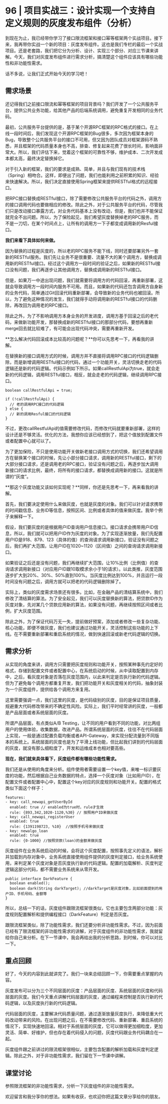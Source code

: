 # 96 | 项目实战三：设计实现一个支持自定义规则的灰度发布组件（分析）

到现在为止，我已经带你学习了接口限流框架和接口幂等框架两个实战项目。接下来，我再带你实战一个新的项目：灰度发布组件。这也是我们专栏的最后一个实战项目。还是老套路，我们把它分为分析、设计、实现三个部分、对应三节课来讲解。今天，我们对灰度发布组件进行需求分析，搞清楚这个组件应该具有哪些功能性和非功能性需求。

话不多说，让我们正式开始今天的学习吧！

## 需求场景

还记得我们之前接口限流和幂等框架的项目背景吗？我们开发了一个公共服务平台，提供公共业务功能，给其他产品的后端系统调用，避免重复开发相同的业务代码。

最初，公共服务平台提供的是，基于某个开源RPC框架的RPC格式的接口。在上线一段时间后，我们发现这个开源RPC框架的Bug很多，多次因为框架本身的Bug，导致整个公共服务平台的接口不可用，但又因为团队成员对框架源码不熟悉，并且框架的代码质量本身也不高，排查、修复起来花费了很长时间，影响面非常大。所以，我们评估下来，觉着这个框架的可靠性不够，维护成本、二次开发成本都太高，最终决定替换掉它。

对于引入新的框架，我们的要求是成熟、简单，并且与我们现有的技术栈（Spring）相吻合。这样，即便出了问题，我们也能利用之前积累的知识、经验来快速解决。所以，我们决定直接使用Spring框架来提供RESTful格式的远程接口。

把RPC接口替换成RESTful接口，除了需要修改公共服务平台的代码之外，调用方的接口调用代码也要做相应的修改。除此之外，对于公共服务平台的代码，尽管我们只是改动接口暴露方式，对业务代码基本上没有改动，但是，我们也并不能保证就完全不出问题。所以，为了保险起见，我们希望灰度替换掉老的RPC服务，而不是一刀切，在某个时间点上，让所有的调用方一下子都变成调用新的Resful接口。

**我们来看下具体如何来做。**

因为替换的过程是灰度的，所以老的RPC服务不能下线，同时还要部署另外一套新的RESTful服务。我们先让业务不是很重要、流量不大的某个调用方，替换成调用新的RESTful接口。经过这个调用方一段时间的验证之后，如果新的RESTful接口没有问题，我们再逐步让其他调用方，替换成调用新的RESTful接口。

但是，如果万一中途出现问题，我们就需要将调用方的代码回滚，再重新部署，这就会导致调用方一段时间内服务不可用。而且，如果新的代码还包含调用方自身新的业务代码，简单通过Git回滚代码重新部署，会导致新的业务代码也被回滚。所以，为了避免这种情况的发生，我们就得手动将调用新的RESTful接口的代码删除，再改回为调用老的RPC接口。

除此之外，为了不影响调用方本身业务的开发进度，调用方基于回滚之后的老代码，来做新功能开发，那替换成新的RESTful接口的那部分代码，要想再重新merge回去就比较难了，有可能会出现代码冲突，需要再重新开发。

**怎么解决代码回滚成本比较高的问题呢？**你可以先思考一下，再看我的讲解。

在替换新的接口调用方式的时候，调用方并不直接将调用RPC接口的代码逻辑删除，而是新增调用RESTful接口的代码，通过一个功能开关，灵活切换走老的代码逻辑还是新的代码逻辑。代码示例如下所示。如果callRestfulApi为true，就会走新的代码逻辑，调用RESTful接口，相反，就会走老的代码逻辑，继续调用RPC接口。

```
boolean callRestfulApi = true;

if (!callRestfulApi) {
  // 老的调用RPC接口的代码逻辑
} else {
  // 新的调用Resful接口的代码逻辑
}

```

不过，更改callRestfulApi的值需要修改代码，而修改代码就要重新部署，这样的设计还是不够灵活。优化的方法，我想你应该已经想到了，把这个值放到配置文件或者配置中心就可以了。

为了更加保险，不只是使用功能开关做新老接口调用方式的切换，我们还希望调用方在替换某个接口的时候，先让小部分接口请求，调用新的RESTful接口，剩下的大部分接口请求，还是调用老的RPC接口，验证没有问题之后，再逐步加大调用新接口的请求比例，最终，将所有的接口请求，都替换成调用新的接口。这就是所谓的“灰度”。

**那这个灰度功能又该如何实现呢？**同样，你还是先思考一下，再来看我的讲解。

首先，我们要决定使用什么来做灰度，也就是灰度的对象。我们可以针对请求携带的时间戳信息、业务ID等信息，按照区间、比例或者具体的值来做灰度。我举个例子来解释一下。

假设，我们要灰度的是根据用户ID查询用户信息接口。接口请求会携带用户ID信息，所以，我们就可以把用户ID作为灰度的对象。为了实现逐渐放量，我们先配置用户ID是918、879、123（具体的值）的查询请求调用新接口，验证没有问题之后，我们再扩大范围，让用户ID在1020~1120（区间值）之间的查询请求调用新接口。

如果验证之后还是没有问题，我们再继续扩大范围，让10%比例（比例值）的查询请求调用新接口（对应用户ID跟10取模求余小于1的请求）。以此类推，灰度范围逐步扩大到20%、30%、50%直到100%。当灰度比例达到100%，并且运行一段时间没有问题之后，调用方就可以把老的代码逻辑删除掉了。

实际上，类似的灰度需求场景还有很多。比如，在金融产品的清结算系统中，我们修改了清结算的算法。为了安全起见，我们可以灰度替换新的算法，把贷款ID作为灰度对象，先对某几个贷款应用新的算法，如果没有问题，再继续按照区间或者比例，扩大灰度范围。

除此之外，为了保证代码万无一失，提前做好预案，添加或者修改一些复杂功能、核心功能，即便不做灰度，我们也建议通过功能开关，灵活控制这些功能的上下线。在不需要重新部署和重启系统的情况，做到快速回滚或新老代码逻辑的切换。

## 需求分析

从实现的角度来讲，调用方只需要把灰度规则和功能开关，按照某种事先约定好的格式，存储到配置文件或者配置中心，在系统启动的时候，从中读取配置到内存中，之后，看灰度对象是否落在灰度范围内，以此来判定是否执行新的代码逻辑。但为了避免每个调用方都重复开发，我们把功能开关和灰度相关的代码，抽象封装为一个灰度组件，提供给各个调用方来复用。

这里需要强调一点，我们这里的灰度，是代码级别的灰度，目的是保证项目质量，规避重大代码修改带来的不确定性风险。实际上，我们平时经常讲的灰度，一般都是产品层面或者系统层面的灰度。

所谓产品层面，有点类似A/B Testing，让不同的用户看到不同的功能，对比两组用户的使用体验，收集数据，改进产品。所谓系统层面的灰度，往往不在代码层面上实现，一般是通过配置负载均衡或者API-Gateway，来实现分配流量到不同版本的系统上。系统层面的灰度也是为了平滑上线功能，但比起我们讲到的代码层面的灰度，就没有那么细粒度了，开发和运维成本也相对要高些。

**现在，我们就来具体看下，灰度组件都有哪些功能性需求。**

我们还是从使用的角度来分析。组件使用者需要设置一个key值，来唯一标识要灰度的功能，然后根据自己业务数据的特点，选择一个灰度对象（比如用户ID），在配置文件或者配置中心中，配置这个key对应的灰度规则和功能开关。配置的格式类似下面这个样子：

```
features:
- key: call_newapi_getUserById
  enabled: true // enabled为true时，rule才生效
  rule: {893,342,1020-1120,%30} // 按照用户ID来做灰度
- key: call_newapi_registerUser
  enabled: true
  rule: {1391198723, %10}  //按照手机号来做灰度
- key: newalgo_loan
  enabled: true
  rule: {0-1000} //按照贷款(loan)的金额来做灰度

```

灰度组件在业务系统启动的时候，会将这个灰度配置，按照事先定义的语法，解析并加载到内存对象中，业务系统直接使用组件提供的灰度判定接口，给业务系统使用，来判定某个灰度对象是否灰度执行新的代码逻辑。配置的加载解析、灰度判定逻辑这部分代码，都不需要业务系统来从零开发。

```
public interface DarkFeature {
  boolean enabled();
  boolean dark(String darkTarget); //darkTarget是灰度对象，比如前面提到的用户ID、手机号码、金额等
}

```

所以，总结一下的话，灰度组件跟限流框架很类似，它也主要包含两部分功能：灰度规则配置解析和提供编程接口（DarkFeature）判定是否灰度。

跟限流框架类似，除了功能性需求，我们还要分析非功能性需求。不过，因为前面已经有了限流框架的非功能性需求的讲解，对于灰度组件的非功能性需求，我就留给你自己来分析。在下一节课中，我会再给出我的分析思路，到时候，你可以对比一下。

## 重点回顾

好了，今天的内容到此就讲完了。我们一块来总结回顾一下，你需要重点掌握的内容。

灰度发布可以分为三个不同层面的灰度：产品层面的灰度、系统层面的灰度和代码层面的灰度。我们今天重点讲解代码层面的灰度，通过编程来控制是否执行新的代码逻辑，以及灰度执行新的代码逻辑。

代码层面的灰度，主要解决代码质量问题，通过逐渐放量灰度执行，来降低重大代码改动带来的风险。在出现问题之后，在不需要修改代码、重新部署、重启系统的情况下，实现快速地回滚。相对于系统层面的灰度，它可以做得更加细粒度，更加灵活、简单、好维护，但也存在着代码侵入的问题，灰度代码跟业务代码耦合在一起。

灰度组件跟之前讲过的限流框架很相似，主要包含配置的解析加载和灰度判定逻辑。除此之外，对于非功能性需求，我们留在下一节课中讲解。

## 课堂讨论

参照限流框架的非功能性需求，分析一下灰度组件的非功能性需求。

欢迎留言和我分享你的想法。如果有收获，也欢迎你把这篇文章分享给你的朋友。
    